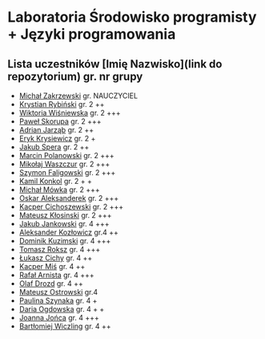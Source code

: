 # Laboratoria Środowisko programisty + Języki programowania

## Lista uczestników \[Imię Nazwisko\]\(link do repozytorium\) gr. nr grupy

- [Michał Zakrzewski](https://github.com/ZakrzewskiM30/SPJP/) gr. NAUCZYCIEL
- [Krystian Rybiński](https://github.com/rybinskik/clanguage.git) gr. 2 ++
- [Wiktoria Wiśniewska](https://github.com/wiqtoriaw/laboratoria) gr. 2 +++
- [Paweł Skorupa](https://github.com/skorupap/SPJP-1) gr. 2 +++
- [Adrian Jarząb](https://github.com/Kodii1/Nazwa.git) gr. 2 ++
- [Eryk Krysiewicz](https://github.com/erykexd/laboratoria.git) gr. 2 +
- [Jakub Spera](https://github.com/SperaJakub/cwiczenia) gr. 2 ++
- [Marcin Polanowski](https://github.com/marcinpolanowski/SPJP) gr. 2 +++
- [Mikołaj Waszczur](https://github.com/mwaszczur/SPJP/) gr. 2 +++
- [Szymon Faligowski](https://github.com/SzymonFaligowskiUG/StudiaINFLab) gr. 2 +++
- [Kamil Konkol](https://github.com/kkonkol/Laboratoria/) gr. 2 + +
- [Michał Mówka](https://github.com/beobeb/UG) gr. 2 +++
- [Oskar Aleksanderek](https://github.com/oaleksanderek/) gr. 2 +++
- [Kacper Cichoszewski](https://github.com/kcichoszewski444/ug) gr. 2 +++
- [Mateusz Kłosinski](https://github.com/mklosinski1/mklosinski/) gr. 2 +++
- [Jakub Jankowski](https://github.com/qn3k/Cwiczenia) gr. 4 +++
- [Aleksander Kozłowicz](https://github.com/Aleks277/newproject) gr.4 ++
- [Dominik Kuzimski](https://github.com/dkuzimski/SPJP) gr. 4 +++
- [Tomasz Roksz](https://github.com/tomaszroksz/SPJP) gr. 4 +++
- [Łukasz Cichy](https://github.com/lcichy16/Laboratorium) gr. 4 ++
- [Kacper Miś](https://github.com/misk2) gr. 4 ++
- [Rafał Arnista](https://github.com/rarnista22/UG_lab.git) gr. 4 +++
- [Olaf Drozd](https://github.com/Olaf1522/studiaLab.git) gr. 4 ++
- [Mateusz Ostrowski](https://github.com/Matost99/Informatyka.git) gr.4
- [Paulina Szynaka](https://github.com/paulina9876/SPJP) gr. 4 +
- [Daria Ogdowska](https://github.com/DariaOgd/UG_SPJP) gr. 4 + +
- [Joanna Jońca](https://github.com/jjonca/SPJP) gr. 4 +++
- [Bartłomiej Wiczling](https://github.com/BWiczling/Bart-omiej-Wiczling.git) gr. 4 ++
